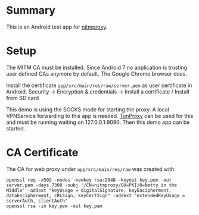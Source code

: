# Summary

This is an Android test app for [nitmproxy](https://github.com/chhsiao90/nitmproxy).

# Setup

The MITM CA must be installed. Since Android 7 no application is trusting user defined CAs anymore by default. The Google Chrome browser does.

Install the certificate `app/src/main/res/raw/server.pem` as user certificate in Android. Security -> Encryption & credentials -> Install a certificate / Install from SD card 

This demo is using the SOCKS mode for starting the proxy. A local VPNService forwarding to this app is needed. [TunProxy](https://github.com/koh-osug/TunProxy) can be used for this and
 must be running waiting on 127.0.0.1:9090. Then this demo app can be started.
 
# CA Certificate

The CA for web proxy under `app/src/main/res/raw` was created with:

~~~shell script
openssl req -x509 -nodes -newkey rsa:2048 -keyout key.pem -out server.pem -days 7300 -subj '/CN=nitmproxy/OU=PKI/O=Netty in the Middle' -addext "keyUsage = digitalSignature, keyEncipherment, dataEncipherment, cRLSign, keyCertSign" -addext "extendedKeyUsage = serverAuth, clientAuth"
openssl rsa -in key.pem -out key.pem
~~~~

